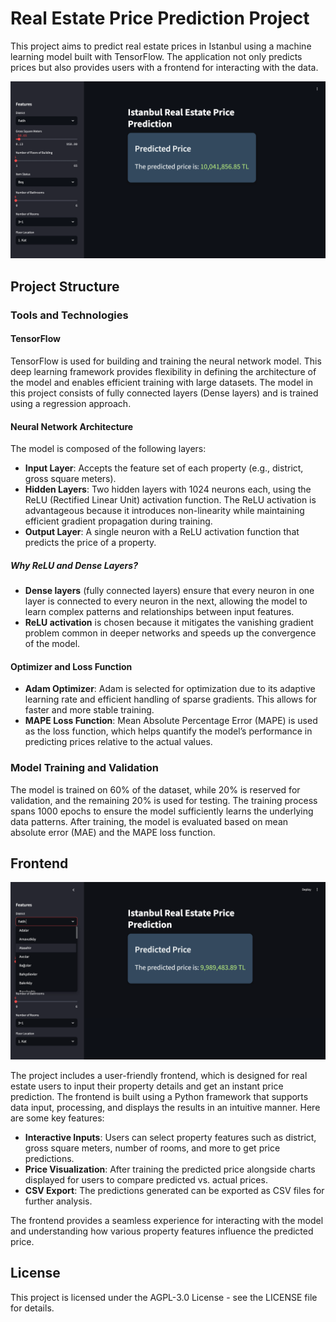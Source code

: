 # Real Estate Price Prediction Project

This project aims to predict real estate prices in Istanbul using a machine learning model built with TensorFlow. The application not only predicts prices but also provides users with a frontend for interacting with the data.

![image 1](images/img1.png)

## Project Structure

### Tools and Technologies

#### TensorFlow
TensorFlow is used for building and training the neural network model. This deep learning framework provides flexibility in defining the architecture of the model and enables efficient training with large datasets. The model in this project consists of fully connected layers (Dense layers) and is trained using a regression approach.

#### Neural Network Architecture
The model is composed of the following layers:
- **Input Layer**: Accepts the feature set of each property (e.g., district, gross square meters).
- **Hidden Layers**: Two hidden layers with 1024 neurons each, using the ReLU (Rectified Linear Unit) activation function. The ReLU activation is advantageous because it introduces non-linearity while maintaining efficient gradient propagation during training.
- **Output Layer**: A single neuron with a ReLU activation function that predicts the price of a property.

##### Why ReLU and Dense Layers?
- **Dense layers** (fully connected layers) ensure that every neuron in one layer is connected to every neuron in the next, allowing the model to learn complex patterns and relationships between input features.
- **ReLU activation** is chosen because it mitigates the vanishing gradient problem common in deeper networks and speeds up the convergence of the model.

#### Optimizer and Loss Function
- **Adam Optimizer**: Adam is selected for optimization due to its adaptive learning rate and efficient handling of sparse gradients. This allows for faster and more stable training.
- **MAPE Loss Function**: Mean Absolute Percentage Error (MAPE) is used as the loss function, which helps quantify the model’s performance in predicting prices relative to the actual values.

### Model Training and Validation
The model is trained on 60% of the dataset, while 20% is reserved for validation, and the remaining 20% is used for testing. The training process spans 1000 epochs to ensure the model sufficiently learns the underlying data patterns. After training, the model is evaluated based on mean absolute error (MAE) and the MAPE loss function.

## Frontend

![image 2](images/img2.png)

The project includes a user-friendly frontend, which is designed for real estate users to input their property details and get an instant price prediction. The frontend is built using a Python framework that supports data input, processing, and displays the results in an intuitive manner. Here are some key features:
- **Interactive Inputs**: Users can select property features such as district, gross square meters, number of rooms, and more to get price predictions.
- **Price Visualization**: After training the predicted price alongside charts displayed for users to compare predicted vs. actual prices.
- **CSV Export**: The predictions generated can be exported as CSV files for further analysis.

The frontend provides a seamless experience for interacting with the model and understanding how various property features influence the predicted price.

## License

This project is licensed under the AGPL-3.0 License - see the LICENSE file for details.
